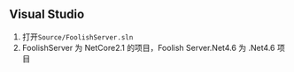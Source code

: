 ## Visual Studio
1. 打开`Source/FoolishServer.sln`
2. FoolishServer 为 NetCore2.1 的项目，Foolish Server.Net4.6 为 .Net4.6 项目
